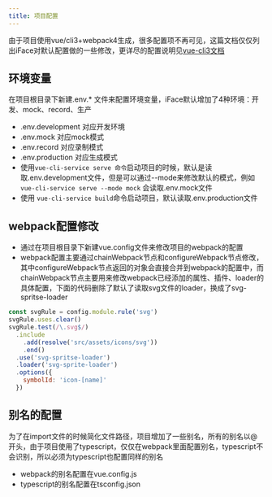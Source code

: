 ```yaml
---
title: 项目配置
---
```


由于项目使用vue/cli3+webpack4生成，很多配置项不再可见，这篇文档仅仅列出iFace对默认配置做的一些修改，更详尽的配置说明见[vue-cli3文档](https://cli.vuejs.org/)
## 环境变量

在项目根目录下新建.env.\* 文件来配置环境变量，iFace默认增加了4种环境：开发、mock、record、生产

* .env.development 对应开发环境
* .env.mock 对应mock模式
* .env.record 对应录制模式
* .env.production 对应生成模式
* 使用`vue-cli-service serve 命令`启动项目的时候，默认是读取.env.development文件，但是可以通过--mode来修改默认的模式，例如`vue-cli-service serve --mode mock` 会读取.env.mock文件
* 使用 `vue-cli-service build`命令启动项目，默认读取.env.production文件

## **webpack配置修改**

* 通过在项目根目录下新建vue.config文件来修改项目的webpack的配置
* webpack配置主要通过chainWebpack节点和configureWebpack节点修改，其中configureWebpack节点返回的对象会直接合并到webpack的配置中，而chainWebpack节点主要用来修改webpack已经添加的属性、插件、loader的具体配置，下面的代码删除了默认了读取svg文件的loader，换成了svg-spritse-loader

```javascript
const svgRule = config.module.rule('svg')
svgRule.uses.clear()
svgRule.test(/\.svg$/)
  .include
    .add(resolve('src/assets/icons/svg'))
    .end()
  .use('svg-spritse-loader')
  .loader('svg-sprite-loader')
  .options({
    symbolId: 'icon-[name]'
  })
```

## 别名的配置

为了在import文件的时候简化文件路径，项目增加了一些别名，所有的别名以@开头，由于项目使用了typescript，仅仅在webpack里面配置别名，typescript不会识别，所以必须为typescript也配置同样的别名

* webpack的别名配置在vue.config.js
* typescript的别名配置在tsconfig.json
